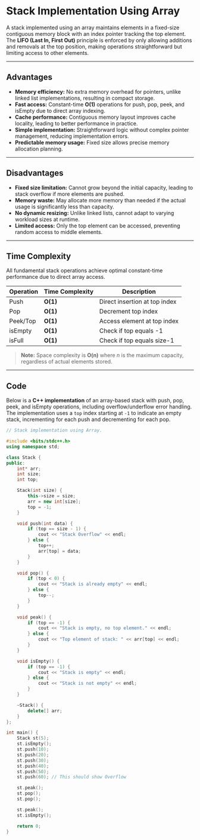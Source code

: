 # Stack Implementation Using Array

A stack implemented using an array maintains elements in a fixed-size contiguous memory block with an index pointer tracking the top element.  
The **LIFO (Last In, First Out)** principle is enforced by only allowing additions and removals at the top position, making operations straightforward but limiting access to other elements.

---

## Advantages
- **Memory efficiency:** No extra memory overhead for pointers, unlike linked list implementations, resulting in compact storage.  
- **Fast access:** Constant-time **O(1)** operations for push, pop, peek, and isEmpty due to direct array indexing.  
- **Cache performance:** Contiguous memory layout improves cache locality, leading to better performance in practice.  
- **Simple implementation:** Straightforward logic without complex pointer management, reducing implementation errors.  
- **Predictable memory usage:** Fixed size allows precise memory allocation planning.  

---

## Disadvantages
- **Fixed size limitation:** Cannot grow beyond the initial capacity, leading to stack overflow if more elements are pushed.  
- **Memory waste:** May allocate more memory than needed if the actual usage is significantly less than capacity.  
- **No dynamic resizing:** Unlike linked lists, cannot adapt to varying workload sizes at runtime.  
- **Limited access:** Only the top element can be accessed, preventing random access to middle elements.  

---

## Time Complexity
All fundamental stack operations achieve optimal constant-time performance due to direct array access.

| Operation  | Time Complexity | Description |
|------------|-----------------|-------------|
| Push       | **O(1)**        | Direct insertion at top index |
| Pop        | **O(1)**        | Decrement top index |
| Peek/Top   | **O(1)**        | Access element at top index |
| isEmpty    | **O(1)**        | Check if top equals -1 |
| isFull     | **O(1)**        | Check if top equals size-1 |

> **Note:** Space complexity is **O(n)** where *n* is the maximum capacity, regardless of actual elements stored.

---

## Code

Below is a **C++ implementation** of an array-based stack with push, pop, peek, and isEmpty operations, including overflow/underflow error handling.  
The implementation uses a `top` index starting at `-1` to indicate an empty stack, incrementing for each push and decrementing for each pop.

```cpp
// Stack implementation using Array.

#include <bits/stdc++.h>
using namespace std;

class Stack {
public:
    int* arr;
    int size;
    int top;

    Stack(int size) {
        this->size = size;
        arr = new int[size];
        top = -1;
    }

    void push(int data) {
        if (top == size - 1) {
            cout << "Stack Overflow" << endl;
        } else {
            top++;
            arr[top] = data;
        }
    }

    void pop() {
        if (top < 0) {
            cout << "Stack is already empty" << endl;
        } else {
            top--;
        }
    }

    void peak() {
        if (top == -1) {
            cout << "Stack is empty, no top element." << endl;
        } else {
            cout << "Top element of stack: " << arr[top] << endl;
        }
    }

    void isEmpty() {
        if (top == -1) {
            cout << "Stack is empty" << endl;
        } else {
            cout << "Stack is not empty" << endl;
        }
    }

    ~Stack() {
        delete[] arr;
    }
};

int main() {
    Stack st(5);
    st.isEmpty();
    st.push(10);
    st.push(20);
    st.push(30);
    st.push(40);
    st.push(50);
    st.push(60); // This should show Overflow

    st.peak();
    st.pop();
    st.pop();

    st.peak();
    st.isEmpty();

    return 0;
}
